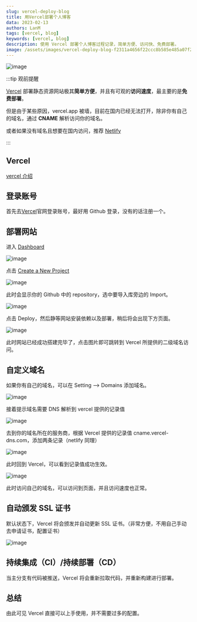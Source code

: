 ```yaml
---
slug: vercel-deploy-blog
title: 用Vercel部署个人博客
data: 2023-02-13
authors: LanM
tags: [vercel, blog]
keywords: [vercel, blog]
description: 使用 Vercel 部署个人博客过程记录，简单方便、访问快、免费部署。
image: /assets/images/vercel-deploy-blog-f2311a4656f22ccc8b585e485a07f237.png
---
```


![image](./img/vercel-deploy-blog.png)

:::tip 观前提醒

[Vercel](https://vercel.com/) 部署静态资源网站极其**简单方便**，并且有可观的**访问速度**，最主要的是**免费部署**。

但是由于某些原因，vercel.app 被墙，目前在国内已经无法打开，除非你有自己的域名，通过 **CNAME** 解析访问你的域名。

或者如果没有域名且想要在国内访问，推荐 [Netlify](https://app.netlify.com/)

:::

<!-- truncate -->

## Vercel

[vercel 介绍](https://zhuanlan.zhihu.com/p/452654619?utm_id=0)

## 登录账号

首先去[Vercel](https://vercel.com/)官网登录账号，最好用 Github 登录，没有的话注册一个。

## 部署网站

进入 [Dashboard](https://vercel.com/dashboard)

![image](./img/create-vercel.png)

点击 [Create a New Project](https://vercel.com/new)

![image](./img/import-vercel.png)

此时会显示你的 Github 中的 repository，选中要导入库旁边的 Import。

![image](./img/deploy-vercel.png)

点击 Deploy，然后静等网站安装依赖以及部署，稍后将会出现下方页面。

![image](./img/vercel-deploy-blog.png)

此时网站已经成功搭建完毕了，点击图片即可跳转到 Vercel 所提供的二级域名访问。

## 自定义域名

如果你有自己的域名，可以在 Setting --> Domains 添加域名。

![image](./img/domains-vercel.png)

接着提示域名需要 DNS 解析到 vercel 提供的记录值

![image](./img/depend-vercel.png)

去到你的域名所在的服务商，根据 Vercel 提供的记录值 cname.vercel-dns.com，添加两条记录（netlify 同理）

![image](./img/aliyun-vercel.png)

此时回到 Vercel，可以看到记录值成功生效。

![image](./img/success-vercel.png)

此时访问自己的域名，可以访问到页面，并且访问速度也正常。

## 自动颁发 SSL 证书

默认状态下，Vercel 将会颁发并自动更新 SSL 证书。（非常方便，不用自己手动去申请证书，配置证书）

![image](./img/SSL-vercel.png)

## 持续集成（CI）/持续部署（CD）

当主分支有代码被推送，Vercel 将会重新拉取代码，并重新构建进行部署。

## 总结

由此可见 Vercel 直接可以上手使用，并不需要过多的配置。
